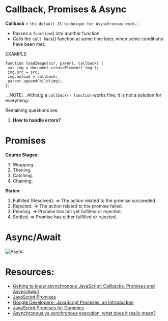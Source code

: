 # Callback, Promises & Async

__Callback__ = `the default JS technique for Asynchronous work.`: 
- Passes a `function`() into another function 
- Calls the `call back`() function at some time later, when some conditions have been met.

EXAMPLE:
```
function loadImage(scr, parent, callback) {
 var img = document.createElement('img');
 img.src = src;
 img.onload = callback;
 parent.appendChild(img);
};
```
__NOTE:__Althoug a `callback() function` works fine, it is not a solution for everything:

Remaining questions are:
1) __How to handle errors?__


# Promises 
__Course Stages:__
1. Wrapping.
2. Thening.
3. Catching.
4. Chaining.

__States:__
1. Fulfilled (Resolved). => The action related to the promise succeeded.
2. Rejected. => The action related to the promise failed.
3. Pending. => Promise has not yet fulfilled or rejected.
4. Settled. => Promise has either fulfilled or rejected.

 # Async/Await
 ![Async](https://github.com/dianavile/Code-Notes/blob/master/img/Async.png)
 
# Resources:
- [Getting to know asynchronous JavaScript: Callbacks, Promises and Async/Await](https://medium.com/codebuddies/getting-to-know-asynchronous-javascript-callbacks-promises-and-async-await-17e0673281ee)
- [JavaScript Promises](https://davidwalsh.name/promises)
- [Google Developers- JavaScript Promises: an Introduction](https://developers.google.com/web/fundamentals/primers/promises)
- [JavaScript Promises for Dummies](https://scotch.io/tutorials/javascript-promises-for-dummies)
- [Asynchronous vs synchronous execution, what does it really mean?](https://stackoverflow.com/questions/748175/asynchronous-vs-synchronous-execution-what-does-it-really-mean)
